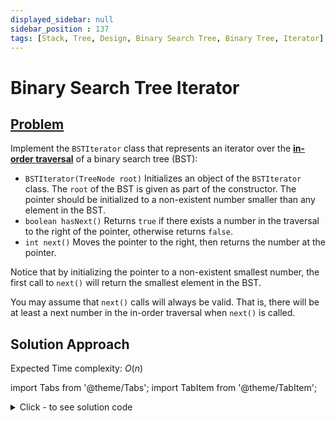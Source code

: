 ```yaml
---
displayed_sidebar: null
sidebar_position : 137
tags: [Stack, Tree, Design, Binary Search Tree, Binary Tree, Iterator]
---
```


# Binary Search Tree Iterator

## [Problem](https://leetcode.com/problems/binary-search-tree-iterator/)

<p>Implement the <code>BSTIterator</code> class that represents an iterator over the <strong><a href="https://en.wikipedia.org/wiki/Tree_traversal#In-order_(LNR)" target="_blank">in-order traversal</a></strong> of a binary search tree (BST):</p>

<ul>
	<li><code>BSTIterator(TreeNode root)</code> Initializes an object of the <code>BSTIterator</code> class. The <code>root</code> of the BST is given as part of the constructor. The pointer should be initialized to a non-existent number smaller than any element in the BST.</li>
	<li><code>boolean hasNext()</code> Returns <code>true</code> if there exists a number in the traversal to the right of the pointer, otherwise returns <code>false</code>.</li>
	<li><code>int next()</code> Moves the pointer to the right, then returns the number at the pointer.</li>
</ul>

<p>Notice that by initializing the pointer to a non-existent smallest number, the first call to <code>next()</code> will return the smallest element in the BST.</p>

<p>You may assume that <code>next()</code> calls will always be valid. That is, there will be at least a next number in the in-order traversal when <code>next()</code> is called.</p>

## Solution Approach

Expected Time complexity: $O(n)$

import Tabs from '@theme/Tabs';
import TabItem from '@theme/TabItem';

<details><summary>Click - to see solution code</summary>

<Tabs>
<TabItem value="cpp" label="C++">

```cpp
class BSTIterator {
    stack<TreeNode *> myStack;

   public:
    BSTIterator(TreeNode *root) { pushAll(root); }

    bool hasNext() { return !myStack.empty(); }

    int next() {
        TreeNode *tmpNode = myStack.top();
        myStack.pop();
        pushAll(tmpNode->right);
        return tmpNode->val;
    }

   private:
    void pushAll(TreeNode *node) {
        for (; node != NULL; myStack.push(node), node = node->left)
            ;
    }
};

```
</TabItem>
</Tabs>

</details>
